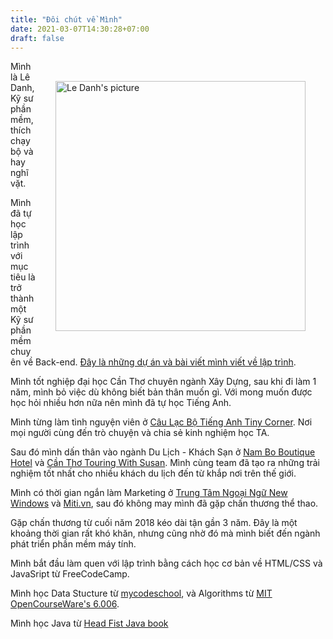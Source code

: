 ```yaml
---
title: "Đôi chút về Mình"
date: 2021-03-07T14:30:28+07:00
draft: false
---
```

<img src="/img/myavatar.jpg"
     alt="Le Danh's picture"
     style="width: 400px; float: right; margin: 2rem"/>

Mình là Lê Danh, Kỹ sư phần mềm, thích chạy bộ và hay nghĩ vặt.

Mình đã tự học lập trình với mục tiêu là trở thành một Kỹ sư phần mềm chuyên về Back-end. [Đây là những dự án và bài viết mình viết về lập trình](/tech_post).

Mình tốt nghiệp đại học Cần Thơ chuyên ngành Xây Dựng, sau khi đi làm 1 năm, mình bỏ việc dù không biết bản thân muốn gì. Với mong muốn được học hỏi nhiều hơn nữa nên mình đã tự học Tiếng Anh.

Mình từng làm tình nguyện viên ở [Câu Lạc Bộ Tiếng Anh Tiny Corner](https://www.facebook.com/tinycornercafe). Nơi mọi người cùng đến trò chuyện và chia sẻ kinh nghiệm học TA. 

Sau đó mình dấn thân vào ngành Du Lịch - Khách Sạn ở [Nam Bo Boutique Hotel](https://www.tripadvisor.com.vn/Hotel_Review-g303942-d3200393-Reviews-Nam_B_Boutique_Hotel-Can_Tho_Mekong_Delta.html) và [Cần Thơ Touring With Susan](https://canthotouring.net/). Mình cùng team đã tạo ra những trải nghiệm tốt nhất cho nhiều khách du lịch đến từ khắp nơi trên thế giới.

Mình có thời gian ngắn làm Marketing ở [Trung Tâm Ngoại Ngữ New Windows](http://www.newwindows.edu.vn/) và [Miti.vn](https://miti.vn/), sau đó không may mình đã gặp chấn thương thể thao.

Gặp chấn thương từ cuối năm 2018 kéo dài tận gần 3 năm. Đây là một khoảng thời gian rất khó khăn, nhưng cũng nhờ đó mà mình biết đến ngành phát triển phần mềm máy tính.

Mình bắt đầu làm quen với lập trình bằng cách học cơ bản về HTML/CSS và JavaSript từ FreeCodeCamp.

Mình học Data Stucture từ [mycodeschool](https://www.youtube.com/watch?v=92S4zgXN17o&list=PL2_aWCzGMAwI3W_JlcBbtYTwiQSsOTa6P), và Algorithms từ [MIT OpenCourseWare's 6.006](https://www.youtube.com/watch?v=HtSuA80QTyo&list=PLUl4u3cNGP61Oq3tWYp6V_F-5jb5L2iHb).

Mình học Java từ [Head Fist Java book](https://www.oreilly.com/library/view/head-first-java/0596009208/)

